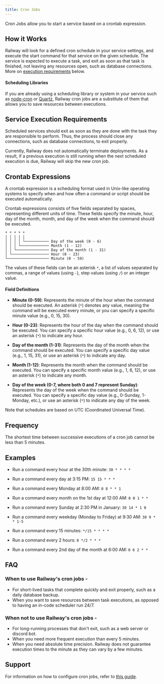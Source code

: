 ```yaml
---
title: Cron Jobs
---
```


Cron Jobs allow you to start a service based on a crontab expression. 

## How it Works

Railway will look for a defined cron schedule in your service settings, and execute the start command for that service on the given schedule.  The service is expected to execute a task, and exit as soon as that task is finished, not leaving any resources open, such as database connections. More on [execution requirements](/reference/cron-jobs#service-execution-requirements) below.

#### Scheduling Libraries

If you are already using a scheduling library or system in your service such as [node-cron](https://www.npmjs.com/package/node-cron) or [Quartz](http://www.quartz-scheduler.org/), Railway cron jobs are a substitute of them that allows you to save resources between executions.

## Service Execution Requirements

Scheduled services should exit as soon as they are done with the task they are responsible to perform. Thus, the process should close any connections, such as database connections, to exit properly.

Currently, Railway does not automatically terminate deployments. As a result, if a previous execution is still running when the next scheduled execution is due, Railway will skip the new cron job.

## Crontab Expressions

A crontab expression is a scheduling format used in Unix-like operating systems to specify when and how often a command or script should be executed automatically. 

Crontab expressions consists of five fields separated by spaces, representing different units of time. These fields specify the minute, hour, day of the month, month, and day of the week when the command should be executed.

```
* * * * *
│ │ │ │ │
│ │ │ │ └─────────── Day of the week (0 - 6)
│ │ │ └───────────── Month (1 - 12)
│ │ └─────────────── Day of the month (1 - 31)
│ └───────────────── Hour (0 - 23)
└─────────────────── Minute (0 - 59)
```

The values of these fields can be an asterisk `*`, a list of values separated by commas, a range of values (using `-`), step values (using `/`) or an integer value.

#### Field Definitions

- **Minute (0-59)**: Represents the minute of the hour when the command should be executed. An asterisk (`*`) denotes any value, meaning the command will be executed every minute, or you can specify a specific minute value (e.g., 0, 15, 30).

- **Hour (0-23)**: Represents the hour of the day when the command should be executed. You can specify a specific hour value (e.g., 0, 6, 12), or use an asterisk (`*`) to indicate any hour.

- **Day of the month (1-31)**: Represents the day of the month when the command should be executed. You can specify a specific day value (e.g., 1, 15, 31), or use an asterisk (`*`) to indicate any day.

- **Month (1-12)**: Represents the month when the command should be executed. You can specify a specific month value (e.g., 1, 6, 12), or use an asterisk (`*`) to indicate any month.

- **Day of the week (0-7, where both 0 and 7 represent Sunday)**: Represents the day of the week when the command should be executed. You can specify a specific day value (e.g., 0-Sunday, 1-Monday, etc.), or use an asterisk (`*`) to indicate any day of the week.

Note that schedules are based on UTC (Coordinated Universal Time).

## Frequency

The shortest time between successive executions of a cron job cannot be less than 5 minutes.

## Examples

- Run a command every hour at the 30th minute: `30 * * * *`

- Run a command every day at 3:15 PM: `15 15 * * *`

- Run a command every Monday at 8:00 AM: `0 8 * * 1`

- Run a command every month on the 1st day at 12:00 AM: `0 0 1 * *`

- Run a command every Sunday at 2:30 PM in January: `30 14 * 1 0`

- Run a command every weekday (Monday to Friday) at 9:30 AM: `30 9 * * 1-5`

- Run a command every 15 minutes: `*/15 * * * *`

- Run a command every 2 hours: `0 */2 * * *`

- Run a command every 2nd day of the month at 6:00 AM: `0 6 2 * *`

## FAQ

### When to use Railway's cron jobs -

- For short-lived tasks that complete quickly and exit properly, such as a daily database backup.
- When you want to save resources between task executions, as opposed to having an in-code scheduler run 24/7.

### When not to use Railway's cron jobs -

- For long-running processes that don't exit, such as a web server or discord bot.
- When you need more frequent execution than every 5 minutes.
- When you need absolute time precision. Railway does not guarantee execution times to the minute as they can vary by a few minutes.

## Support

For information on how to configure cron jobs, refer to [this guide](/guides/cron-jobs).
